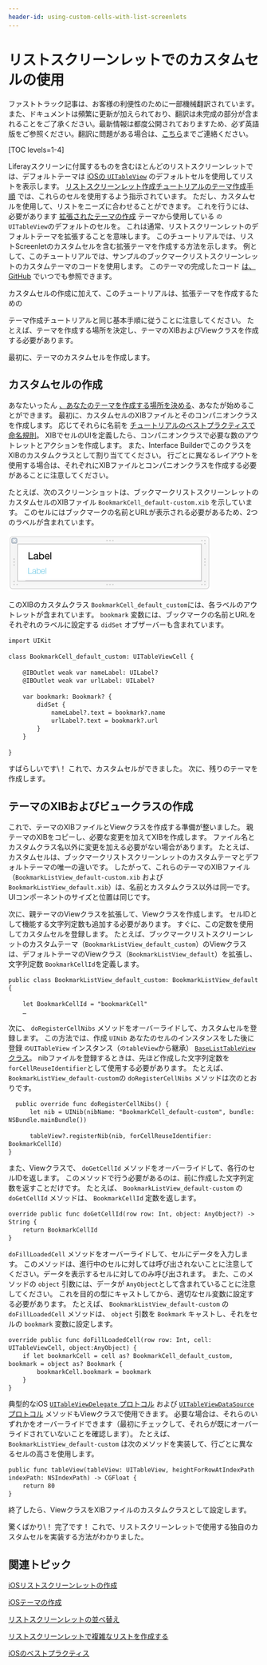 ```yaml
---
header-id: using-custom-cells-with-list-screenlets
---
```


# リストスクリーンレットでのカスタムセルの使用

<p class="alert alert-info"><span class="wysiwyg-color-blue120">ファストトラック記事は、お客様の利便性のために一部機械翻訳されています。また、ドキュメントは頻繁に更新が加えられており、翻訳は未完成の部分が含まれることをご了承ください。最新情報は都度公開されておりますため、必ず英語版をご参照ください。翻訳に問題がある場合は、<a href="mailto:support-content-jp@liferay.com">こちら</a>までご連絡ください。</span></p>

[TOC levels=1-4]

Liferayスクリーンに付属するものを含むほとんどのリストスクリーンレットでは、デフォルトテーマは [iOSの `UITableView`](https://developer.apple.com/reference/uikit/uitableview) のデフォルトセルを使用してリストを表示します。 [リストスクリーンレット作成チュートリアルのテーマ作成手順](/docs/7-1/tutorials/-/knowledge_base/t/creating-the-ios-list-screenlets-theme) では、これらのセルを使用するよう指示されています。 ただし、カスタムセルを使用して、リストをニーズに合わせることができます。 これを行うには、必要があります [拡張されたテーマの作成](/docs/7-1/tutorials/-/knowledge_base/t/creating-an-ios-extended-theme) テーマから使用している `のUITableView`のデフォルトのセルを。 これは通常、リストスクリーンレットのデフォルトテーマを拡張することを意味します。 このチュートリアルでは、リストScreenletのカスタムセルを含む拡張テーマを作成する方法を示します。 例として、このチュートリアルでは、サンプルのブックマークリストスクリーンレットのカスタムテーマのコードを使用します。 このテーマの完成したコード [は、GitHub](https://github.com/liferay/liferay-screens/tree/master/ios/Samples/Bookmark/BookmarkListScreenlet/Themes/TableView) でいつでも参照できます。

カスタムセルの作成に加えて、このチュートリアルは、拡張テーマ</a>を作成するための

テーマ作成チュートリアルと同じ基本手順に従うことに注意してください。 たとえば、テーマを作成する場所を決定し、テーマのXIBおよびViewクラスを作成する必要があります。</p> 

最初に、テーマのカスタムセルを作成します。



## カスタムセルの作成

あなたいったん [、あなたのテーマを作成する場所を決める](/docs/7-1/tutorials/-/knowledge_base/t/creating-ios-themes#determining-your-themes-location)、あなたが始めることができます。 最初に、カスタムセルのXIBファイルとそのコンパニオンクラスを作成します。 応じてそれらに名前を [チュートリアルのベストプラクティスで命名規則](/docs/7-1/tutorials/-/knowledge_base/t/ios-best-practices#naming-conventions)。 XIBでセルのUIを定義したら、コンパニオンクラスで必要な数のアウトレットとアクションを作成します。 また、Interface BuilderでこのクラスをXIBのカスタムクラスとして割り当ててください。 行ごとに異なるレイアウトを使用する場合は、それぞれにXIBファイルとコンパニオンクラスを作成する必要があることに注意してください。

たとえば、次のスクリーンショットは、ブックマークリストスクリーンレットのカスタムセルのXIBファイル `BookmarkCell_default-custom.xib` を示しています。 このセルにはブックマークの名前とURLが表示される必要があるため、2つのラベルが含まれています。

![図1：ブックマークリストスクリーンレットのカスタムセルのXIBファイル。](../../../images/screens-ios-xcode-custom-cell.png)

このXIBのカスタムクラス `BookmarkCell_default_custom`には、各ラベルのアウトレットが含まれています。 `bookmark` 変数には、ブックマークの名前とURLをそれぞれのラベルに設定する `didSet` オブザーバーも含まれています。

    import UIKit
    
    class BookmarkCell_default_custom: UITableViewCell {
    
        @IBOutlet weak var nameLabel: UILabel?
        @IBOutlet weak var urlLabel: UILabel?
    
        var bookmark: Bookmark? {
            didSet {
                nameLabel?.text = bookmark?.name
                urlLabel?.text = bookmark?.url
            }
        }
    
    }
    

すばらしいです\！ これで、カスタムセルができました。 次に、残りのテーマを作成します。



## テーマのXIBおよびビュークラスの作成

これで、テーマのXIBファイルとViewクラスを作成する準備が整いました。 親テーマのXIBをコピーし、必要な変更を加えてXIBを作成します。 ファイル名とカスタムクラス名以外に変更を加える必要がない場合があります。 たとえば、カスタムセルは、ブックマークリストスクリーンレットのカスタムテーマとデフォルトテーマの唯一の違いです。 したがって、これらのテーマのXIBファイル（`BookmarkListView_default-custom.xib` および `BookmarkListView_default.xib`）は、名前とカスタムクラス以外は同一です。 UIコンポーネントのサイズと位置は同じです。

次に、親テーマのViewクラスを拡張して、Viewクラスを作成します。 セルIDとして機能する文字列定数も追加する必要があります。 すぐに、この定数を使用してカスタムセルを登録します。 たとえば、ブックマークリストスクリーンレットのカスタムテーマ（`BookmarkListView_default_custom`）のViewクラスは、デフォルトテーマのViewクラス（`BookmarkListView_default`）を拡張し、文字列定数 `BookmarkCellId`を定義します。

    public class BookmarkListView_default_custom: BookmarkListView_default {
    
        let BookmarkCellId = "bookmarkCell"
        …
    

次に、 `doRegisterCellNibs` メソッドをオーバーライドして、カスタムセルを登録します。 この方法では、作成 `UINib` あなたのセルのインスタンスをした後に登録 `のUITableView` インスタンス（`のtableView`から継承） [ `BaseListTableView` クラス](https://github.com/liferay/liferay-screens/blob/master/ios/Framework/Core/Base/BaseListScreenlet/TableView/BaseListTableView.swift)。 nibファイルを登録するときは、先ほど作成した文字列定数を `forCellReuseIdentifier`として使用する必要があります。 たとえば、 `BookmarkListView_default-custom`の `doRegisterCellNibs` メソッドは次のとおりです。



``` 
  public override func doRegisterCellNibs() {
      let nib = UINib(nibName: "BookmarkCell_default-custom", bundle: NSBundle.mainBundle())

      tableView?.registerNib(nib, forCellReuseIdentifier: BookmarkCellId)
}
```


また、Viewクラスで、 `doGetCellId` メソッドをオーバーライドして、各行のセルIDを返します。 このメソッドで行う必要があるのは、前に作成した文字列定数を返すことだけです。 たとえば、 `BookmarkListView_default-custom` の `doGetCellId` メソッドは、 `BookmarkCellId` 定数を返します。

    override public func doGetCellId(row row: Int, object: AnyObject?) -> String {
        return BookmarkCellId
    }
    

`doFillLoadedCell` メソッドをオーバーライドして、セルにデータを入力します。 このメソッドは、進行中のセルに対しては呼び出されないことに注意してください。データを表示するセルに対してのみ呼び出されます。 また、このメソッドの `object` 引数には、データが `AnyObject`として含まれていることに注意してください。 これを目的の型にキャストしてから、適切なセル変数に設定する必要があります。 たとえば、 `BookmarkListView_default-custom` の `doFillLoadedCell` メソッドは、 `object` 引数を `Bookmark` キャストし、それをセルの `bookmark` 変数に設定します。

    override public func doFillLoadedCell(row row: Int, cell: UITableViewCell, object:AnyObject) {
        if let bookmarkCell = cell as? BookmarkCell_default_custom, bookmark = object as? Bookmark {
            bookmarkCell.bookmark = bookmark
        }
    }
    

典型的なiOS [`UITableViewDelegate` プロトコル](https://developer.apple.com/library/ios/documentation/UIKit/Reference/UITableViewDelegate_Protocol/) および [`UITableViewDataSource` プロトコル](https://developer.apple.com/library/ios/documentation/UIKit/Reference/UITableViewDataSource_Protocol/) メソッドもViewクラスで使用できます。 必要な場合は、それらのいずれかをオーバーライドできます（最初にチェックして、それらが既にオーバーライドされていないことを確認します）。 たとえば、 `BookmarkListView_default-custom` は次のメソッドを実装して、行ごとに異なるセルの高さを使用します。

    public func tableView(tableView: UITableView, heightForRowAtIndexPath indexPath: NSIndexPath) -> CGFloat {
        return 80
    }
    

終了したら、ViewクラスをXIBファイルのカスタムクラスとして設定します。

驚くばかり\！ 完了です！ これで、リストスクリーンレットで使用する独自のカスタムセルを実装する方法がわかりました。



## 関連トピック

[iOSリストスクリーンレットの作成](/docs/7-1/tutorials/-/knowledge_base/t/creating-ios-list-screenlets)

[iOSテーマの作成](/docs/7-1/tutorials/-/knowledge_base/t/creating-ios-themes)

[リストスクリーンレットの並べ替え](/docs/7-1/tutorials/-/knowledge_base/t/sorting-your-list-screenlet)

[リストスクリーンレットで複雑なリストを作成する](/docs/7-1/tutorials/-/knowledge_base/t/creating-complex-lists-in-your-list-screenlet)

[iOSのベストプラクティス](/docs/7-1/tutorials/-/knowledge_base/t/ios-best-practices)
